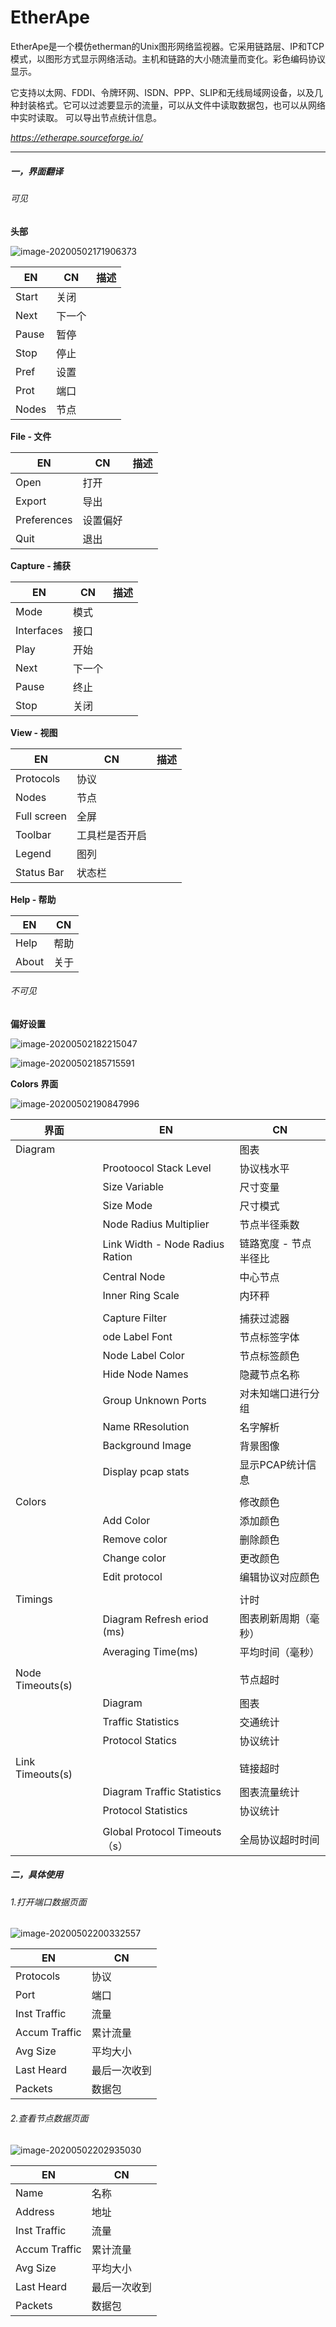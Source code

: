 # EtherApe

EtherApe是一个模仿etherman的Unix图形网络监视器。它采用链路层、IP和TCP模式，以图形方式显示网络活动。主机和链路的大小随流量而变化。彩色编码协议显示。

它支持以太网、FDDI、令牌环网、ISDN、PPP、SLIP和无线局域网设备，以及几种封装格式。它可以过滤要显示的流量，可以从文件中读取数据包，也可以从网络中实时读取。 可以导出节点统计信息。



_https://etherape.sourceforge.io/_

---



##### 一，界面翻译

###### 可见

__头部__

![image-20200502171906373](/home/kun/.config/Typora/typora-user-images/image-20200502171906373.png)

| EN    | CN     | 描述 |
| ----- | ------ | ---- |
| Start | 关闭   |      |
| Next  | 下一个 |      |
| Pause | 暂停   |      |
| Stop  | 停止   |      |
| Pref  | 设置   |      |
| Prot  | 端口   |      |
| Nodes | 节点   |      |



__File - 文件__

| EN          | CN       | 描述 |
| ----------- | -------- | ---- |
| Open        | 打开     |      |
| Export      | 导出     |      |
| Preferences | 设置偏好 |      |
| Quit        | 退出     |      |



__Capture - 捕获__

| EN         | CN     | 描述 |
| ---------- | ------ | ---- |
| Mode       | 模式   |      |
| Interfaces | 接口   |      |
| Play       | 开始   |      |
| Next       | 下一个 |      |
| Pause      | 终止   |      |
| Stop       | 关闭   |      |



__View - 视图__

| EN          | CN             | 描述 |
| ----------- | -------------- | ---- |
| Protocols   | 协议           |      |
| Nodes       | 节点           |      |
| Full screen | 全屏           |      |
| Toolbar     | 工具栏是否开启 |      |
| Legend      | 图列           |      |
| Status Bar  | 状态栏         |      |



__Help - 帮助__

| EN    | CN   |
| ----- | ---- |
| Help  | 帮助 |
| About | 关于 |



###### 不可见

__偏好设置__

![image-20200502182215047](/home/kun/.config/Typora/typora-user-images/image-20200502182215047.png)



![image-20200502185715591](/home/kun/.config/Typora/typora-user-images/image-20200502185715591.png)



__Colors 界面__

![image-20200502190847996](/home/kun/.config/Typora/typora-user-images/image-20200502190847996.png)

| 界面             | EN                              | CN                    |
| ---------------- | ------------------------------- | --------------------- |
| Diagram          |                                 | 图表                  |
|                  | Prootoocol Stack Level          | 协议栈水平            |
|                  | Size Variable                   | 尺寸变量              |
|                  | Size Mode                       | 尺寸模式              |
|                  | Node Radius Multiplier          | 节点半径乘数          |
|                  | Link Width - Node Radius Ration | 链路宽度 - 节点半径比 |
|                  | Central Node                    | 中心节点              |
|                  | Inner Ring Scale                | 内环秤                |
|                  |                                 |                       |
|                  | Capture Filter                  | 捕获过滤器            |
|                  | ode Label Font                  | 节点标签字体          |
|                  | Node Label Color                | 节点标签颜色          |
|                  | Hide Node Names                 | 隐藏节点名称          |
|                  | Group Unknown Ports             | 对未知端口进行分组    |
|                  | Name RResolution                | 名字解析              |
|                  | Background Image                | 背景图像              |
|                  | Display pcap stats              | 显示PCAP统计信息      |
|                  |                                 |                       |
| Colors           |                                 | 修改颜色              |
|                  | Add Color                       | 添加颜色              |
|                  | Remove color                    | 删除颜色              |
|                  | Change color                    | 更改颜色              |
|                  | Edit protocol                   | 编辑协议对应颜色      |
|                  |                                 |                       |
| Timings          |                                 | 计时                  |
|                  | Diagram Refresh eriod (ms)      | 图表刷新周期（毫秒）  |
|                  | Averaging Time(ms)              | 平均时间（毫秒）      |
|                  |                                 |                       |
| Node Timeouts(s) |                                 | 节点超时              |
|                  | Diagram                         | 图表                  |
|                  | Traffic Statistics              | 交通统计              |
|                  | Protocol Statics                | 协议统计              |
|                  |                                 |                       |
| Link Timeouts(s) |                                 | 链接超时              |
|                  | Diagram Traffic Statistics      | 图表流量统计          |
|                  | Protocol Statistics             | 协议统计              |
|                  |                                 |                       |
|                  | Global Protocol Timeouts（s）   | 全局协议超时时间      |





##### 二，具体使用
###### 1.打开端口数据页面
![image-20200502200332557](/home/kun/.config/Typora/typora-user-images/image-20200502200332557.png)

| EN            | CN           |
| ------------- | ------------ |
| Protocols     | 协议         |
| Port          | 端口         |
| Inst Traffic  | 流量         |
| Accum Traffic | 累计流量     |
| Avg Size      | 平均大小     |
| Last Heard    | 最后一次收到 |
| Packets       | 数据包       |



###### 2.查看节点数据页面

![image-20200502202935030](/home/kun/.config/Typora/typora-user-images/image-20200502202935030.png)

| EN            | CN           |
| ------------- | ------------ |
| Name          | 名称         |
| Address       | 地址         |
| Inst Traffic  | 流量         |
| Accum Traffic | 累计流量     |
| Avg Size      | 平均大小     |
| Last Heard    | 最后一次收到 |
| Packets       | 数据包       |


